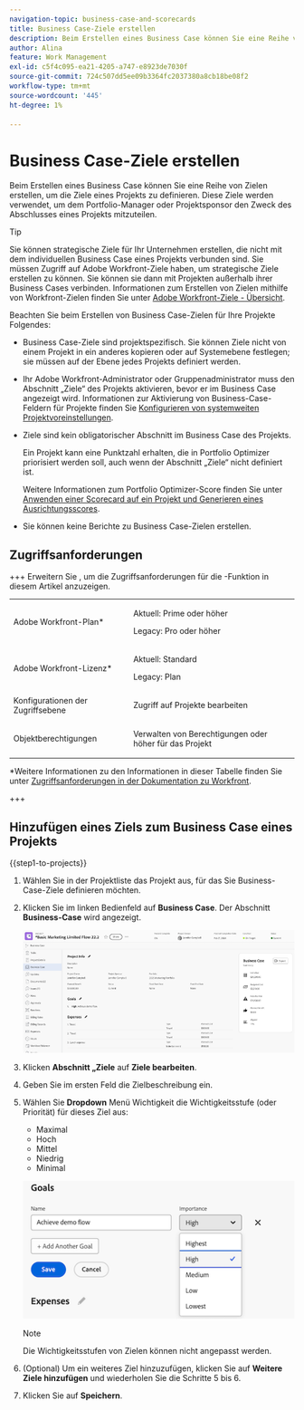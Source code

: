 ```yaml
---
navigation-topic: business-case-and-scorecards
title: Business Case-Ziele erstellen
description: Beim Erstellen eines Business Case können Sie eine Reihe von Zielen erstellen, um die Ziele eines Projekts zu definieren. Business Case-Ziele werden verwendet, um dem Portfolio-Manager oder Projektsponsor zu kommunizieren, wann ein Projekt abgeschlossen werden soll.
author: Alina
feature: Work Management
exl-id: c5f4c095-ea21-4205-a747-e8923de7030f
source-git-commit: 724c507dd5ee09b3364fc2037380a8cb18be08f2
workflow-type: tm+mt
source-wordcount: '445'
ht-degree: 1%

---
```


# Business Case-Ziele erstellen

<!-- Audited: 6/2025 -->

Beim Erstellen eines Business Case können Sie eine Reihe von Zielen erstellen, um die Ziele eines Projekts zu definieren. Diese Ziele werden verwendet, um dem Portfolio-Manager oder Projektsponsor den Zweck des Abschlusses eines Projekts mitzuteilen.

<!--
<p data-mc-conditions="QuicksilverOrClassic.Draft mode">(NOTE: below snippet: NWE only, not classic)</p>
-->

>[!TIP]
>
>Sie können strategische Ziele für Ihr Unternehmen erstellen, die nicht mit dem individuellen Business Case eines Projekts verbunden sind. Sie müssen Zugriff auf Adobe Workfront-Ziele haben, um strategische Ziele erstellen zu können. Sie können sie dann mit Projekten außerhalb ihrer Business Cases verbinden. Informationen zum Erstellen von Zielen mithilfe von Workfront-Zielen finden Sie unter [Adobe Workfront-Ziele - Übersicht](../../../workfront-goals/goal-management/wf-goals-overview.md).

Beachten Sie beim Erstellen von Business Case-Zielen für Ihre Projekte Folgendes:

* Business Case-Ziele sind projektspezifisch. Sie können Ziele nicht von einem Projekt in ein anderes kopieren oder auf Systemebene festlegen; sie müssen auf der Ebene jedes Projekts definiert werden.
* Ihr Adobe Workfront-Administrator oder Gruppenadministrator muss den Abschnitt „Ziele“ des Projekts aktivieren, bevor er im Business Case angezeigt wird. Informationen zur Aktivierung von Business-Case-Feldern für Projekte finden Sie [Konfigurieren von systemweiten Projektvoreinstellungen](../../../administration-and-setup/set-up-workfront/configure-system-defaults/set-project-preferences.md).

* Ziele sind kein obligatorischer Abschnitt im Business Case des Projekts.

  Ein Projekt kann eine Punktzahl erhalten, die in Portfolio Optimizer priorisiert werden soll, auch wenn der Abschnitt „Ziele“ nicht definiert ist.

  Weitere Informationen zum Portfolio Optimizer-Score finden Sie unter [Anwenden einer Scorecard auf ein Projekt und Generieren eines Ausrichtungsscores](../../../manage-work/projects/define-a-business-case/apply-scorecard-to-project-to-generate-alignment-score.md).

* Sie können keine Berichte zu Business Case-Zielen erstellen.

## Zugriffsanforderungen

+++ Erweitern Sie , um die Zugriffsanforderungen für die -Funktion in diesem Artikel anzuzeigen.

<table style="table-layout:auto"> 
 <col> 
 </col> 
 <col> 
 </col> 
 <tbody> 
  <tr> 
   <td role="rowheader"><p>Adobe Workfront-Plan*</p></td> 
   <td> <p>Aktuell: Prime oder höher</p>
   <p>Legacy: Pro oder höher</p>  </td> 
  </tr> 
  <tr> 
   <td role="rowheader"><p>Adobe Workfront-Lizenz*</p></td>
   <td> 
   <p>Aktuell: Standard</p> 
   <p>Legacy: Plan </p> 
   </td> 
  </tr> 
  <tr> 
   <td role="rowheader">Konfigurationen der Zugriffsebene</td> 
   <td> <p>Zugriff auf Projekte bearbeiten</p> </td> 
  </tr> 
  <tr> 
   <td role="rowheader"><p>Objektberechtigungen</p></td> 
   <td> <p>Verwalten von Berechtigungen oder höher für das Projekt</p> </td> 
  </tr> 
 </tbody> 
</table>

*Weitere Informationen zu den Informationen in dieser Tabelle finden Sie unter [Zugriffsanforderungen in der Dokumentation zu Workfront](/help/quicksilver/administration-and-setup/add-users/access-levels-and-object-permissions/access-level-requirements-in-documentation.md).

+++

## Hinzufügen eines Ziels zum Business Case eines Projekts

{{step1-to-projects}}

1. Wählen Sie in der Projektliste das Projekt aus, für das Sie Business-Case-Ziele definieren möchten.

1. Klicken Sie im linken Bedienfeld auf **Business Case**. Der Abschnitt **Business-Case** wird angezeigt.

   ![Informationen zum Business-Case](assets/business-case-info.png)

1. Klicken **Abschnitt „Ziele** auf **Ziele bearbeiten**.

1. Geben Sie im ersten Feld die Zielbeschreibung ein.

1. Wählen Sie **Dropdown** Menü Wichtigkeit die Wichtigkeitsstufe (oder Priorität) für dieses Ziel aus:

   * Maximal
   * Hoch
   * Mittel
   * Niedrig
   * Minimal

   ![Wichtigkeit](assets/goals-section.png)

   >[!NOTE]
   >
   >Die Wichtigkeitsstufen von Zielen können nicht angepasst werden.

1. (Optional) Um ein weiteres Ziel hinzuzufügen, klicken Sie auf **Weitere Ziele hinzufügen** und wiederholen Sie die Schritte 5 bis 6.

1. Klicken Sie auf **Speichern**.
